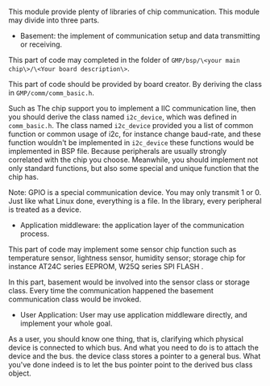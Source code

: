 This module provide plenty of libraries of chip communication. This module may divide into three parts.

+ Basement: the implement of communication setup and data transmitting or receiving.

This part of code may completed in the folder of `GMP/bsp/\<your main chip\>/\<Your board description\>`.

This part of code should be provided by board creator. By deriving the class in `GMP/comm/comm_basic.h`.

Such as The chip support you to implement a IIC communication line, then you should derive the class named `i2c_device`, which was defined in `comm_basic.h`. The class named `i2c_device` provided you a list of common function or common usage of i2c, for instance change baud-rate, and these function wouldn't be implemented in `i2c_device` these functions would be implemented in BSP file.  Because peripherals  are usually  strongly correlated with the chip you choose. Meanwhile, you should implement not only standard functions, but also some special and unique function that the chip has.

Note: GPIO is a special communication device. You may only transmit 1 or 0. Just like what Linux done, everything is a file. In the library, every peripheral is treated as a device. 

+ Application middleware: the application layer of the communication process.

This part of code may implement some sensor chip function such as temperature sensor, lightness sensor, humidity sensor; storage chip for instance AT24C series EEPROM, W25Q series SPI  FLASH .

In this part, basement would be involved into the sensor class or storage class. Every time the communication happened the basement communication class would be invoked.

+ User Application: User may use application middleware directly, and implement your whole goal.

As a user, you should know one thing, that is, clarifying which physical device is connected to which bus. And what you need to do is to attach the device and the bus. the device class stores a pointer to a general bus. What you've done indeed is to let the bus pointer point to the derived bus class object.





